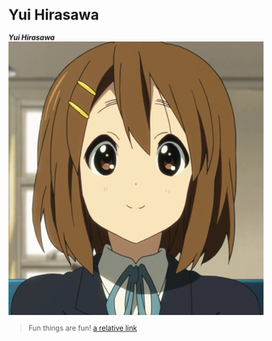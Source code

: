 # Yui Hirasawa
***Yui Hirasawa***
![Image](Yui_Hirasawa_new_mugshot.webp)
> Fun things are fun!
[a relative link](report1.md)
